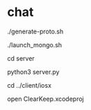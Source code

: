 # chat

./generate-proto.sh

./launch_mongo.sh

cd server

python3 server.py

cd ../client/iosx

open ClearKeep.xcodeproj
